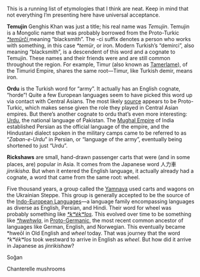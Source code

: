 This is a running list of etymologies that I think are neat. Keep in mind that not everything I’m presenting here have universal acceptance.

**Temujin** Genghis Khan was just a title; his real name was *Temujin*. Temujin is a Mongolic name that was probably borrowed from the Proto-Turkic [*\*temürči* ](https://en.m.wiktionary.org/wiki/Temujin) meaning “blacksmith”. The -ci suffix denotes a person who works with something, in this case *\*temür*, or iron. Modern Turkish’s “demirci”, also meaning “blacksmith”, is a descendent of this word and a cognate to Temujin. These names and their friends were and are still common throughout the region. For example, Timur (also known as [Tamerlame](https://en.m.wikipedia.org/wiki/Timur)), of the Timurid Empire, shares the same root—Timur, like Turkish demir, means iron.

**Ordu** is the Turkish word for “army”. It actually has an English cognate, “horde”! Quite a few European languages seem to have picked this word up via contact with Central Asians. The most likely [source](https://en.m.wiktionary.org/wiki/horde) appears to be Proto-Turkic, which makes sense given the role they played in Central Asian empires. But there’s another cognate to ordu that’s even more interesting: [Urdu](https://en.m.wikipedia.org/wiki/Urdu), the national language of Pakistan. The [Mughal Empire](https://en.m.wikipedia.org/wiki/Mughal_Empire) of India established Persian as the official language of the empire, and the Hindustani dialect spoken in the military camps came to be referred to as “_Zaban-e-Urdu_” in Persian, or “language of the army”, eventually being shortened to just “Urdu”.

**Rickshaws** are small, hand-drawn passenger carts that were (and in some places, are) popular in Asia. It comes from the Japanese word 人力車 _jinrikisha_. But when it entered the English language, it actually already had a cognate, a word that came from the same root: wheel. 

Five thousand years, a group called the [Yamnaya](https://en.m.wikipedia.org/wiki/Yamnaya_culture) used carts and wagons on the Ukrainian Steppe. This group is generally accepted to be the source of the [Indo-European Languages](https://en.wikipedia.org/wiki/Indo-European_languages)—a language family encompassing languages as diverse as English, Persian, and Hindi. Their word for wheel was probably something like [*\*kʷékʷlos*](https://en.m.wiktionary.org/wiki/Reconstruction:Proto-Indo-European/k%CA%B7%C3%A9k%CA%B7los). This evolved over time to be something like [*\*hwehwlą*](https://en.wiktionary.org/wiki/Reconstruction:Proto-Germanic/hwehwl%C4%85), in [Proto-Germanic](https://en.m.wikipedia.org/wiki/Proto-Germanic_language), the most recent common ancestor of languages like German, English, and Norwegian. This eventually became *hweōl in Old English and *wheel* today. That was journey that the word *\*kʷékʷlos* took westward to arrive in English as *wheel*. But how did it arrive in Japanese as *jinrikishaw*?


Soğan

Chanterelle mushrooms
